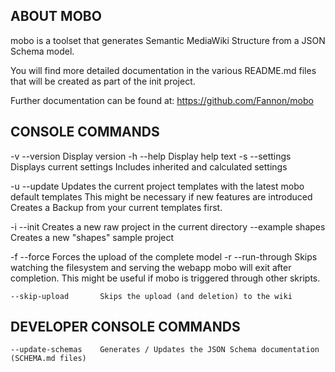 ABOUT MOBO
----------
mobo is a toolset that generates Semantic MediaWiki Structure from a JSON Schema model.

You will find more detailed documentation in the various README.md files
that will be created as part of the init project.

Further documentation can be found at: https://github.com/Fannon/mobo

CONSOLE COMMANDS
----------------

-v  --version           Display version
-h  --help              Display help text
-s  --settings          Displays current settings
                        Includes inherited and calculated settings

-u  --update            Updates the current project templates with the latest mobo default templates
                        This might be necessary if new features are introduced
                        Creates a Backup from your current templates first.

-i  --init              Creates a new raw project in the current directory
    --example shapes    Creates a new "shapes" sample project

-f  --force             Forces the upload of the complete model
-r  --run-through       Skips watching the filesystem and serving the webapp
                        mobo will exit after completion. This might be
                        useful if mobo is triggered through other skripts.

    --skip-upload       Skips the upload (and deletion) to the wiki


DEVELOPER CONSOLE COMMANDS
--------------------------
    --update-schemas    Generates / Updates the JSON Schema documentation (SCHEMA.md files)